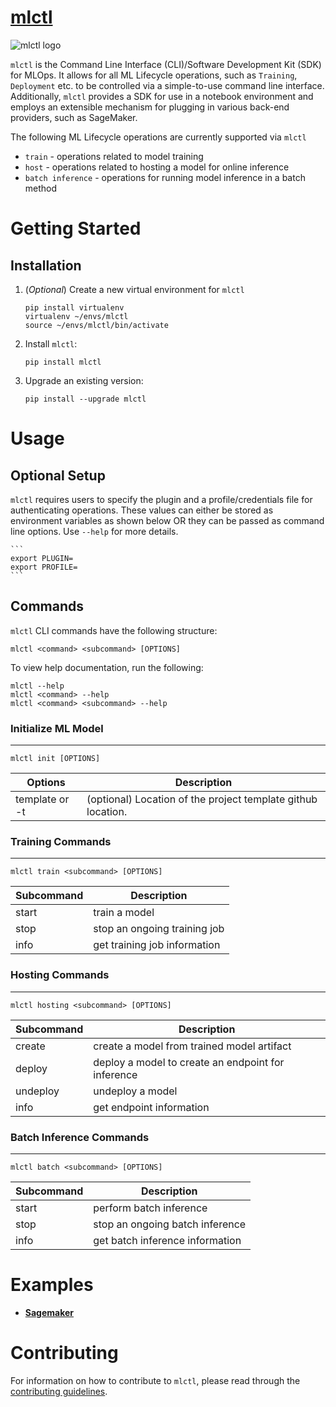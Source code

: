 # **[mlctl](https://github.com/intuit/mlctl)**

![mlctl logo](.github/assets/images/mlctl-logo.png)

`mlctl` is the Command Line Interface (CLI)/Software Development Kit (SDK) for MLOps. It allows for all ML Lifecycle operations, such as `Training`, `Deployment` etc. to be controlled via a simple-to-use command line interface. Additionally, `mlctl` provides a SDK for use in a notebook environment and employs an extensible mechanism for plugging in various back-end providers, such as SageMaker. 

The following ML Lifecycle operations are currently supported via `mlctl`
- `train` - operations related to model training
- `host` - operations related to hosting a model for online inference 
- `batch inference` - operations for running model inference in a batch method

# **Getting Started**

## **Installation** 

1. (*Optional*) Create a new virtual environment for `mlctl`

    ```
    pip install virtualenv
    virtualenv ~/envs/mlctl
    source ~/envs/mlctl/bin/activate
    ```
    
2. Install `mlctl`:

    ```
    pip install mlctl
    ```

3. Upgrade an existing version:
    
    ```
    pip install --upgrade mlctl
    ```
# **Usage**
## **Optional Setup**
`mlctl` requires users to specify the plugin and a profile/credentials file for authenticating operations. These values can either be stored as environment variables as shown below OR they can be passed as command line options. Use `--help` for more details.
    
    ```
    export PLUGIN=
    export PROFILE=
    ```
## **Commands**
`mlctl` CLI commands have the following structure:
```
mlctl <command> <subcommand> [OPTIONS]
```

To view help documentation, run the following: 
```
mlctl --help
mlctl <command> --help
mlctl <command> <subcommand> --help
```

### **Initialize ML Model**
---

```
mlctl init [OPTIONS]
```
| Options             | Description
| --------------------|-------------  
| template or -t      | (optional) Location of the project template github location. 


### **Training Commands**
---

```
mlctl train <subcommand> [OPTIONS]
```
| Subcommand | Description
| -----------|-------------  
| start      | train a model 
| stop       | stop an ongoing training job  
| info       | get training job information

### **Hosting Commands**
---
```
mlctl hosting <subcommand> [OPTIONS]
```
| Subcommand | Description
| -----------|-------------  
| create     | create a model from trained model artifact
| deploy     | deploy a model to create an endpoint for inference
| undeploy   | undeploy a model
| info       | get endpoint information

### **Batch Inference Commands**
---
```
mlctl batch <subcommand> [OPTIONS]
```
| Subcommand | Description
| -----------|-------------  
| start      | perform batch inference
| stop       | stop an ongoing batch inference 
| info       | get batch inference information

# **Examples**
* **[Sagemaker](./mlctl/usage/SagemakerUsage.md)**

# **Contributing**
For information on how to contribute to `mlctl`, please read through the [contributing guidelines](./.github/CONTRIBUTING.md).

